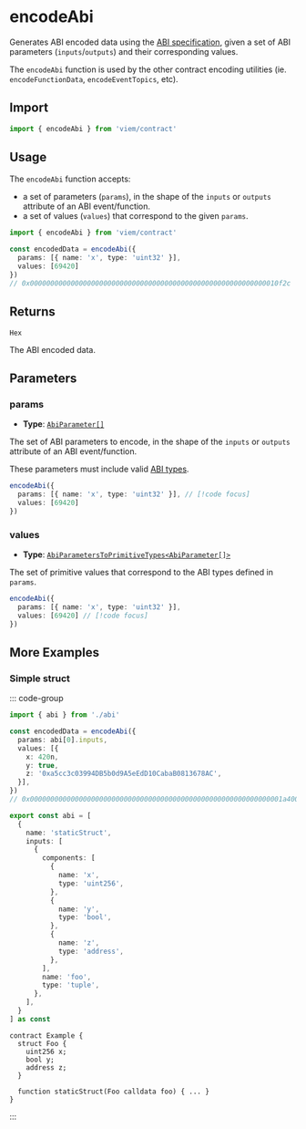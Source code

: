 # encodeAbi

Generates ABI encoded data using the [ABI specification](https://solidity.readthedocs.io/en/latest/abi-spec.html), given a set of ABI parameters (`inputs`/`outputs`) and their corresponding values.

The `encodeAbi` function is used by the other contract encoding utilities (ie. `encodeFunctionData`, `encodeEventTopics`, etc).

## Import

```ts
import { encodeAbi } from 'viem/contract'
```

## Usage

The `encodeAbi` function accepts:

- a set of parameters (`params`), in the shape of the `inputs` or `outputs` attribute of an ABI event/function.
- a set of values (`values`) that correspond to the given `params`.


```ts
import { encodeAbi } from 'viem/contract'

const encodedData = encodeAbi({
  params: [{ name: 'x', type: 'uint32' }],
  values: [69420]
})
// 0x0000000000000000000000000000000000000000000000000000000000010f2c
```

## Returns

`Hex`

The ABI encoded data.

## Parameters

### params

- **Type**: [`AbiParameter[]`](/TODO)

The set of ABI parameters to encode, in the shape of the `inputs` or `outputs` attribute of an ABI event/function.

These parameters must include valid [ABI types](https://docs.soliditylang.org/en/develop/abi-spec.html#types).

```ts
encodeAbi({
  params: [{ name: 'x', type: 'uint32' }], // [!code focus]
  values: [69420]
})
```

### values

- **Type**: [`AbiParametersToPrimitiveTypes<AbiParameter[]>`](/TODO)

The set of primitive values that correspond to the ABI types defined in `params`.

```ts
encodeAbi({
  params: [{ name: 'x', type: 'uint32' }],
  values: [69420] // [!code focus]
})
```

## More Examples

### Simple struct

::: code-group

```ts [example.ts]
import { abi } from './abi'

const encodedData = encodeAbi({
  params: abi[0].inputs,
  values: [{
    x: 420n,
    y: true,
    z: '0xa5cc3c03994DB5b0d9A5eEdD10CabaB0813678AC',
  }],
})
// 0x00000000000000000000000000000000000000000000000000000000000001a40000000000000000000000000000000000000000000000000000000000000001000000000000000000000000a5cc3c03994db5b0d9a5eedd10cabab0813678ac
```

```ts [abi.ts]
export const abi = [
  {
    name: 'staticStruct',
    inputs: [
      {
        components: [
          {
            name: 'x',
            type: 'uint256',
          },
          {
            name: 'y',
            type: 'bool',
          },
          {
            name: 'z',
            type: 'address',
          },
        ],
        name: 'foo',
        type: 'tuple',
      },
    ],
  }
] as const
```

```solidity [Example.sol]
contract Example {
  struct Foo {
    uint256 x;
    bool y;
    address z;
  }

  function staticStruct(Foo calldata foo) { ... }
}
```

:::